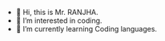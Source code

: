 - 👋 Hi, this is    Mr. RANJHA.
- 👀 I’m interested in coding.
- 🌱 I’m currently learning Coding languages.
<!---
oy-ranjha/oy-ranjha is a ✨ special ✨ repository because its `README.md` (this file) appears on your GitHub profile.
You can click the Preview link to take a look at your changes.
--->
